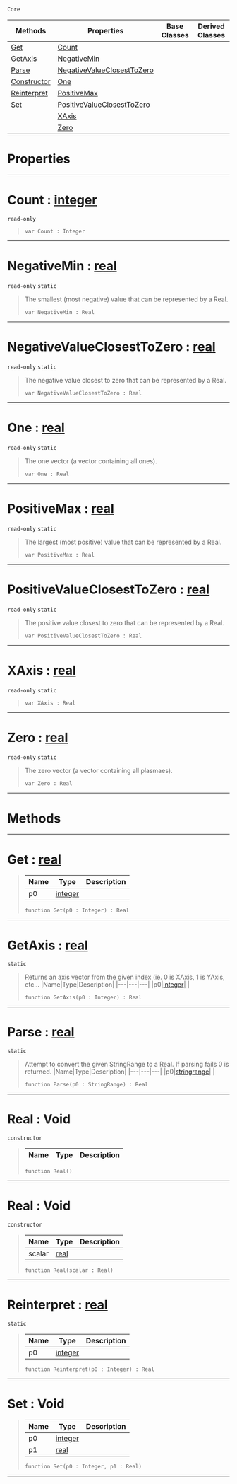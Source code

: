  `Core`

|Methods|Properties|Base Classes|Derived Classes|
|---|---|---|---|
|[ Get](https://plasmaengine.github.io/PlasmaDocs/Plasma1/C++/code_reference/lightning_base_types/real.markdown#get-plasma-engine-document)|[ Count](https://plasmaengine.github.io/PlasmaDocs/Plasma1/C++/code_reference/lightning_base_types/real.markdown#count-plasma-engine-docume)| | |
|[ GetAxis](https://plasmaengine.github.io/PlasmaDocs/Plasma1/C++/code_reference/lightning_base_types/real.markdown#getaxis-plasma-engine-docu)|[ NegativeMin](https://plasmaengine.github.io/PlasmaDocs/Plasma1/C++/code_reference/lightning_base_types/real.markdown#negativemin-plasma-engine)| | |
|[ Parse](https://plasmaengine.github.io/PlasmaDocs/Plasma1/C++/code_reference/lightning_base_types/real.markdown#parse-plasma-engine-docume)|[ NegativeValueClosestToZero](https://plasmaengine.github.io/PlasmaDocs/Plasma1/C++/code_reference/lightning_base_types/real.markdown#negativevalueclosesttoze)| | |
|[ Constructor](https://plasmaengine.github.io/PlasmaDocs/Plasma1/C++/code_reference/lightning_base_types/real.markdown#real-void)|[ One](https://plasmaengine.github.io/PlasmaDocs/Plasma1/C++/code_reference/lightning_base_types/real.markdown#one-plasma-engine-document)| | |
|[ Reinterpret](https://plasmaengine.github.io/PlasmaDocs/Plasma1/C++/code_reference/lightning_base_types/real.markdown#reinterpret-plasma-engine)|[ PositiveMax](https://plasmaengine.github.io/PlasmaDocs/Plasma1/C++/code_reference/lightning_base_types/real.markdown#positivemax-plasma-engine)| | |
|[ Set](https://plasmaengine.github.io/PlasmaDocs/Plasma1/C++/code_reference/lightning_base_types/real.markdown#set-void)|[ PositiveValueClosestToZero](https://plasmaengine.github.io/PlasmaDocs/Plasma1/C++/code_reference/lightning_base_types/real.markdown#positivevalueclosesttoze)| | |
| |[ XAxis](https://plasmaengine.github.io/PlasmaDocs/Plasma1/C++/code_reference/lightning_base_types/real.markdown#xaxis-plasma-engine-docume)| | |
| |[ Zero](https://plasmaengine.github.io/PlasmaDocs/Plasma1/C++/code_reference/lightning_base_types/real.markdown#plasma-plasma-engine-documen)| | |


 #  Properties


---  
 #  Count : [integer](https://plasmaengine.github.io/PlasmaDocs/Plasma1/C++/code_reference/lightning_base_types/integer.markdown)

 `read-only`

> 
> ``` lang=cpp, name=Lightning
> var Count : Integer


---  
 #  NegativeMin : [real](https://plasmaengine.github.io/PlasmaDocs/Plasma1/C++/code_reference/lightning_base_types/real.markdown)

 `read-only` `static`

> The smallest (most negative) value that can be represented by a Real.
> ``` lang=cpp, name=Lightning
> var NegativeMin : Real


---  
 #  NegativeValueClosestToZero : [real](https://plasmaengine.github.io/PlasmaDocs/Plasma1/C++/code_reference/lightning_base_types/real.markdown)

 `read-only` `static`

> The negative value closest to zero that can be represented by a Real.
> ``` lang=cpp, name=Lightning
> var NegativeValueClosestToZero : Real


---  
 #  One : [real](https://plasmaengine.github.io/PlasmaDocs/Plasma1/C++/code_reference/lightning_base_types/real.markdown)

 `read-only` `static`

> The one vector (a vector containing all ones).
> ``` lang=cpp, name=Lightning
> var One : Real


---  
 #  PositiveMax : [real](https://plasmaengine.github.io/PlasmaDocs/Plasma1/C++/code_reference/lightning_base_types/real.markdown)

 `read-only` `static`

> The largest (most positive) value that can be represented by a Real.
> ``` lang=cpp, name=Lightning
> var PositiveMax : Real


---  
 #  PositiveValueClosestToZero : [real](https://plasmaengine.github.io/PlasmaDocs/Plasma1/C++/code_reference/lightning_base_types/real.markdown)

 `read-only` `static`

> The positive value closest to zero that can be represented by a Real.
> ``` lang=cpp, name=Lightning
> var PositiveValueClosestToZero : Real


---  
 #  XAxis : [real](https://plasmaengine.github.io/PlasmaDocs/Plasma1/C++/code_reference/lightning_base_types/real.markdown)

 `read-only` `static`

> 
> ``` lang=cpp, name=Lightning
> var XAxis : Real


---  
 #  Zero : [real](https://plasmaengine.github.io/PlasmaDocs/Plasma1/C++/code_reference/lightning_base_types/real.markdown)

 `read-only` `static`

> The zero vector (a vector containing all plasmaes).
> ``` lang=cpp, name=Lightning
> var Zero : Real


---  
 #  Methods


---  
 #  Get : [real](https://plasmaengine.github.io/PlasmaDocs/Plasma1/C++/code_reference/lightning_base_types/real.markdown)

> 
> |Name|Type|Description|
> |---|---|---|
> |p0|[integer](https://plasmaengine.github.io/PlasmaDocs/Plasma1/C++/code_reference/lightning_base_types/integer.markdown)| |
> ``` lang=cpp, name=Lightning
> function Get(p0 : Integer) : Real
> ``` 


---  
 #  GetAxis : [real](https://plasmaengine.github.io/PlasmaDocs/Plasma1/C++/code_reference/lightning_base_types/real.markdown)

 `static`

> Returns an axis vector from the given index (ie. 0 is XAxis, 1 is YAxis, etc...
> |Name|Type|Description|
> |---|---|---|
> |p0|[integer](https://plasmaengine.github.io/PlasmaDocs/Plasma1/C++/code_reference/lightning_base_types/integer.markdown)| |
> ``` lang=cpp, name=Lightning
> function GetAxis(p0 : Integer) : Real
> ``` 


---  
 #  Parse : [real](https://plasmaengine.github.io/PlasmaDocs/Plasma1/C++/code_reference/lightning_base_types/real.markdown)

 `static`

> Attempt to convert the given StringRange to a Real. If parsing fails 0 is returned.
> |Name|Type|Description|
> |---|---|---|
> |p0|[stringrange](https://plasmaengine.github.io/PlasmaDocs/Plasma1/C++/code_reference/lightning_base_types/stringrange.markdown)| |
> ``` lang=cpp, name=Lightning
> function Parse(p0 : StringRange) : Real
> ``` 


---  
 #  Real : Void

 `constructor`

> 
> |Name|Type|Description|
> |---|---|---|
> ``` lang=cpp, name=Lightning
> function Real()
> ``` 


---  
 #  Real : Void

 `constructor`

> 
> |Name|Type|Description|
> |---|---|---|
> |scalar|[real](https://plasmaengine.github.io/PlasmaDocs/Plasma1/C++/code_reference/lightning_base_types/real.markdown)| |
> ``` lang=cpp, name=Lightning
> function Real(scalar : Real)
> ``` 


---  
 #  Reinterpret : [real](https://plasmaengine.github.io/PlasmaDocs/Plasma1/C++/code_reference/lightning_base_types/real.markdown)

 `static`

> 
> |Name|Type|Description|
> |---|---|---|
> |p0|[integer](https://plasmaengine.github.io/PlasmaDocs/Plasma1/C++/code_reference/lightning_base_types/integer.markdown)| |
> ``` lang=cpp, name=Lightning
> function Reinterpret(p0 : Integer) : Real
> ``` 


---  
 #  Set : Void

> 
> |Name|Type|Description|
> |---|---|---|
> |p0|[integer](https://plasmaengine.github.io/PlasmaDocs/Plasma1/C++/code_reference/lightning_base_types/integer.markdown)| |
> |p1|[real](https://plasmaengine.github.io/PlasmaDocs/Plasma1/C++/code_reference/lightning_base_types/real.markdown)| |
> ``` lang=cpp, name=Lightning
> function Set(p0 : Integer, p1 : Real)
> ``` 


---  
 

 